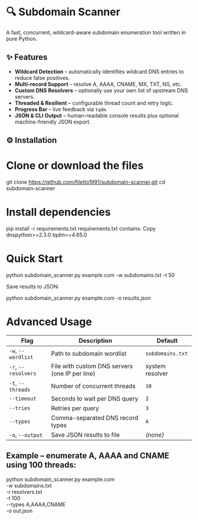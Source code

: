 # 🔍 Subdomain Scanner

A fast, concurrent, wildcard-aware subdomain enumeration tool written in pure Python.

## ✨ Features

* **Wildcard Detection** – automatically identifies wildcard DNS entries to reduce false positives.
* **Multi-record Support** – resolve A, AAAA, CNAME, MX, TXT, NS, etc.
* **Custom DNS Resolvers** – optionally use your own list of upstream DNS servers.
* **Threaded & Resilient** – configurable thread count and retry logic.
* **Progress Bar** – live feedback via `tqdm`.
* **JSON & CLI Output** – human-readable console results plus optional machine-friendly JSON export.

## ⚙️ Installation

# Clone or download the files
git clone https://github.com/filetto1991/subdomain-scanner.git
cd subdomain-scanner

# Install dependencies
pip install -r requirements.txt
requirements.txt contains:
Copy
dnspython>=2.3.0
tqdm>=4.65.0

# Quick Start

python subdomain_scanner.py example.com -w subdomains.txt -t 50

Save results to JSON:

python subdomain_scanner.py example.com -o results.json

# Advanced Usage

| Flag                | Description                                    | Default          |
| ------------------- | ---------------------------------------------- | ---------------- |
| `-w`, `--wordlist`  | Path to subdomain wordlist                     | `subdomains.txt` |
| `-r`, `--resolvers` | File with custom DNS servers (one IP per line) | system resolver  |
| `-t`, `--threads`   | Number of concurrent threads                   | `10`             |
| `--timeout`         | Seconds to wait per DNS query                  | `2`              |
| `--tries`           | Retries per query                              | `3`              |
| `--types`           | Comma-separated DNS record types               | `A`              |
| `-o`, `--output`    | Save JSON results to file                      | *(none)*         |


## Example – enumerate A, AAAA and CNAME using 100 threads:

python subdomain_scanner.py example.com \
  -w subdomains.txt \
  -r resolvers.txt \
  -t 100 \
  --types A,AAAA,CNAME \
  -o out.json
